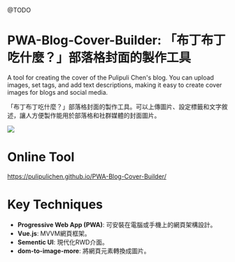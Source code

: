 @TODO

# PWA-Blog-Cover-Builder: 「布丁布丁吃什麼？」部落格封面的製作工具

A tool for creating the cover of the Pulipuli Chen's blog. You can upload images, set tags, and add text descriptions, making it easy to create cover images for blogs and social media.

「布丁布丁吃什麼？」部落格封面的製作工具。可以上傳圖片、設定標籤和文字敘述，讓人方便製作能用於部落格和社群媒體的封面圖片。

![](https://blogger.googleusercontent.com/img/a/AVvXsEjgu36g-iHjomNHi_epDAfA4yDzlGa-SZcP2BzqVC2gGeN-BudOiM-3ET1hsOBp7L6pCXZEtnhq6MSqezkiRkyXi6i03c90qrqd9-YQ_nXN_AEgxQtfpEERSurkH6BH5pFyB12UKkY7TADODpaITbxcHpq1JQ2TJhj5g0uSc1-xU7oQL8LVOmnwXQ)

# Online Tool

https://pulipulichen.github.io/PWA-Blog-Cover-Builder/


# Key Techniques

- **Progressive Web App (PWA)**: 可安裝在電腦或手機上的網頁架構設計。
- **Vue.js**: MVVM網頁框架。
- **Sementic UI**: 現代化RWD介面。
- **dom-to-image-more**: 將網頁元素轉換成圖片。